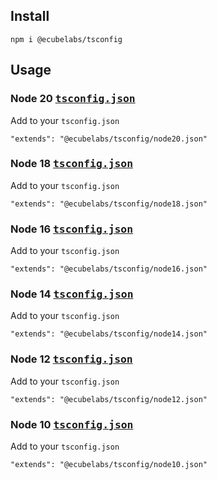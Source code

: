 ## Install
```
npm i @ecubelabs/tsconfig
```

## Usage

### Node 20 <kbd><a href="./node20.json">tsconfig.json</a></kbd>
Add to your `tsconfig.json`
```
"extends": "@ecubelabs/tsconfig/node20.json"
```

### Node 18 <kbd><a href="./node18.json">tsconfig.json</a></kbd>
Add to your `tsconfig.json`
```
"extends": "@ecubelabs/tsconfig/node18.json"
```

### Node 16 <kbd><a href="./node16.json">tsconfig.json</a></kbd>
Add to your `tsconfig.json`
```
"extends": "@ecubelabs/tsconfig/node16.json"
```

### Node 14 <kbd><a href="./node14.json">tsconfig.json</a></kbd>
Add to your `tsconfig.json`
```
"extends": "@ecubelabs/tsconfig/node14.json"
```

### Node 12 <kbd><a href="./node12.json">tsconfig.json</a></kbd>
Add to your `tsconfig.json`
```
"extends": "@ecubelabs/tsconfig/node12.json"
```

### Node 10 <kbd><a href="./node10.json">tsconfig.json</a></kbd>
Add to your `tsconfig.json`
```
"extends": "@ecubelabs/tsconfig/node10.json"
```
